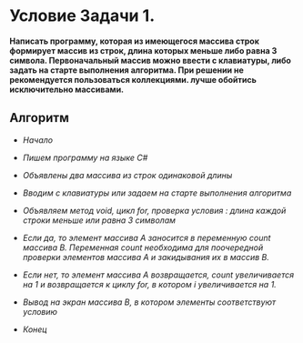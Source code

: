# Условие Задачи 1.
**Написать программу, которая из имеющегося массива строк формирует массив из строк, длина которых меньше либо равна 3 символа. Первоначальный массив можно ввести с клавиатуры, либо задать на старте выполнения алгоритма. При решении не рекомендуется пользоваться коллекциями. лучше обойтись исключительно массивами.** 

## Алгоритм
* *Начало*

* _Пишем программу на языке С#_

* *Объявлены два массива из строк одинаковой длины*

* _Вводим с клавиатуры или задаем на старте выполнения алгоритма_

* *Объявляем метод void, цикл for, проверка условия : длина каждой строки меньше или равна 3 символам*

* _Если да, то элемент массива А заносится в переменную count массива B. Переменная count необходима для поочередной проверки элементов массива А и закидывания их в массив В._ 

* *Если нет, то элемент массива А возвращается, count увеличивается на 1 и возвращается к циклу for, в котором i увеличивается на 1.*

* *Вывод на экран массива В, в котором элементы соответствуют условию*

* _Конец_

